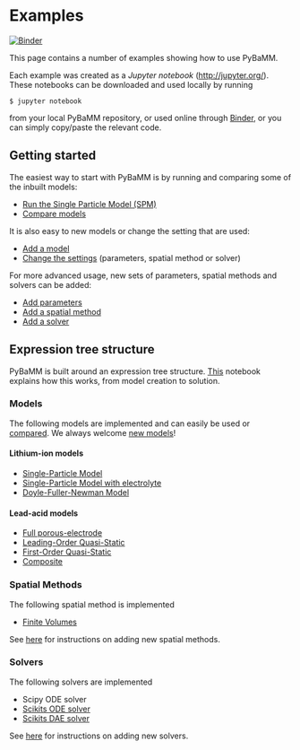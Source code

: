 # Examples

[![Binder](https://mybinder.org/badge_logo.svg)](https://mybinder.org/v2/gh/pybamm-team/PyBaMM/master)

This page contains a number of examples showing how to use PyBaMM.

Each example was created as a _Jupyter notebook_ (http://jupyter.org/).
These notebooks can be downloaded and used locally by running
```
$ jupyter notebook
```
from your local PyBaMM repository, or used online through [Binder](https://mybinder.org/v2/gh/pybamm-team/PyBaMM/master), or you can simply copy/paste the relevant code.

## Getting started

The easiest way to start with PyBaMM is by running and comparing some of the inbuilt models:
- [Run the Single Particle Model (SPM)](./models/SPM.ipynb)
- [Compare models](./compare-models.ipynb)

It is also easy to new models or change the setting that are used:
- [Add a model](./add-model.ipynb)
- [Change the settings](./change-settings.ipynb) (parameters, spatial method or solver)

For more advanced usage, new sets of parameters, spatial methods and solvers can be added:
- [Add parameters](https://pybamm.readthedocs.io/en/latest/tutorials/add-parameter-values.html)
- [Add a spatial method](https://pybamm.readthedocs.io/en/latest/tutorials/add-spatial-method.html)
- [Add a solver](https://pybamm.readthedocs.io/en/latest/tutorials/add-solver.html)

## Expression tree structure

PyBaMM is built around an expression tree structure.
[This](expression_tree/expression-tree.ipynb) notebook explains how this works, from
model creation to solution.

### Models

The following models are implemented and can easily be used or [compared](./compare-models.ipynb). We always welcome [new models](./add-model.ipynb)!

#### Lithium-ion models

- [Single-Particle Model](./models/SPM.ipynb)
- [Single-Particle Model with electrolyte](./models/SPMe.ipynb)
- [Doyle-Fuller-Newman Model](./models/DFN.ipynb)

#### Lead-acid models

- [Full porous-electrode](./models/lead-acid-full.ipynb)
- [Leading-Order Quasi-Static](./models/lead-acid-LOQS.ipynb)
- [First-Order Quasi-Static](./models/lead-acid-FOQS.ipynb)
- [Composite](./models/lead-acid-composite.ipynb)

### Spatial Methods

The following spatial method is implemented
- [Finite Volumes](./spatial_methods/finite-volumes.ipynb)

See [here](https://pybamm.readthedocs.io/en/latest/tutorials/add-spatial-method.html) for instructions on adding new spatial methods.

### Solvers

The following solvers are implemented
- Scipy ODE solver
- [Scikits ODE solver](./solvers/scikits-ode-solver.ipynb)
- [Scikits DAE solver](./solvers/scikits-dae-solver.ipynb)

See [here](https://pybamm.readthedocs.io/en/latest/tutorials/add-solver.html) for instructions on adding new solvers.
